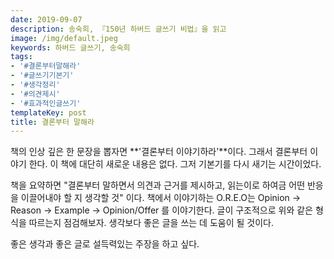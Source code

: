 ```yaml
---
date: 2019-09-07
description: 송숙희, 『150년 하버드 글쓰기 비법』을 읽고
image: /img/default.jpeg
keywords: 하버드 글쓰기, 송숙희
tags:
- '#결론부터말해라'
- '#글쓰기기본기'
- '#생각정리'
- '#의견제시'
- '#효과적인글쓰기'
templateKey: post
title: 결론부터 말해라
---
```

책의 인상 깊은 한 문장을 뽑자면 **'결론부터 이야기하라'**이다.  그래서 결론부터 이야기 한다. 이 책에 대단히 새로운 내용은 없다. 그저 기본기를  다시 새기는 시간이었다.

책을 요약하면 "결론부터 말하면서 의견과 근거를 제시하고, 읽는이로 하여금 어떤 반응을 이끌어내야 할 지 생각할 것" 이다. 책에서 이야기하는 O.R.E.O는 Opinion → Reason → Example → Opinion/Offer 를 이야기한다. 글이 구조적으로 위와 같은 형식을 따르는지 점검해보자. 생각보다 좋은 글을 쓰는 데 도움이 될 것이다.

좋은 생각과 좋은 글로 설득력있는 주장을 하고 싶다.